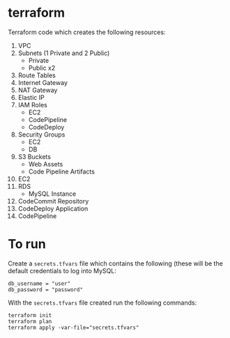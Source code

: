 # terraform
Terraform code which creates the following resources:
1. VPC
2. Subnets (1 Private and 2 Public)
    * Private
    * Public x2
4. Route Tables
5. Internet Gateway
6. NAT Gateway
7. Elastic IP
8. IAM Roles
    * EC2
    * CodePipeline
    * CodeDeploy
10. Security Groups
    * EC2
    * DB  
11. S3 Buckets
    * Web Assets
    * Code Pipeline Artifacts  
12. EC2
13. RDS
    * MySQL Instance
15. CodeCommit Repository
16. CodeDeploy Application
17. CodePipeline


# To run
Create a `secrets.tfvars` file which contains the following (these will be the default credentials to log into MySQL:
```
db_username = "user"
db_password = "password"
```
With the `secrets.tfvars` file created run the following commands:
```
terraform init
terraform plan
terraform apply -var-file="secrets.tfvars"
```
